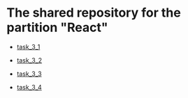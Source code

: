 # The shared repository for the partition "React"

- [task_3_1](https://sl101.github.io/FoxMinded_REACT/task_3_1/public)

- [task_3_2](https://sl101.github.io/FoxMinded_REACT/task_3_2/public)

- [task_3_3](https://sl101.github.io/FoxMinded_REACT/task_3_3/public)

- [task_3_4](https://sl101.github.io/FoxMinded_REACT/task_3_4/public)
